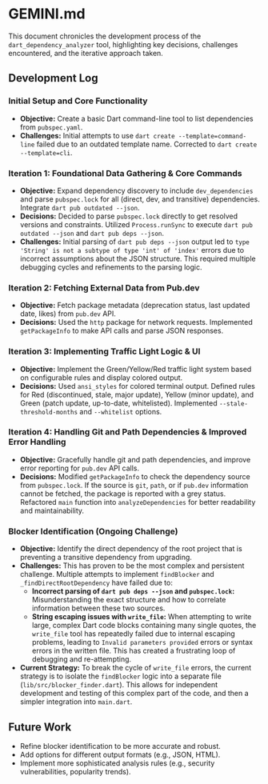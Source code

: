 # GEMINI.md

This document chronicles the development process of the `dart_dependency_analyzer` tool, highlighting key decisions, challenges encountered, and the iterative approach taken.

## Development Log

### Initial Setup and Core Functionality

-   **Objective:** Create a basic Dart command-line tool to list dependencies from `pubspec.yaml`.
-   **Challenges:** Initial attempts to use `dart create --template=command-line` failed due to an outdated template name. Corrected to `dart create --template=cli`.

### Iteration 1: Foundational Data Gathering & Core Commands

-   **Objective:** Expand dependency discovery to include `dev_dependencies` and parse `pubspec.lock` for all (direct, dev, and transitive) dependencies. Integrate `dart pub outdated --json`.
-   **Decisions:** Decided to parse `pubspec.lock` directly to get resolved versions and constraints. Utilized `Process.runSync` to execute `dart pub outdated --json` and `dart pub deps --json`.
-   **Challenges:** Initial parsing of `dart pub deps --json` output led to `type 'String' is not a subtype of type 'int' of 'index'` errors due to incorrect assumptions about the JSON structure. This required multiple debugging cycles and refinements to the parsing logic.

### Iteration 2: Fetching External Data from Pub.dev

-   **Objective:** Fetch package metadata (deprecation status, last updated date, likes) from `pub.dev` API.
-   **Decisions:** Used the `http` package for network requests. Implemented `getPackageInfo` to make API calls and parse JSON responses.

### Iteration 3: Implementing Traffic Light Logic & UI

-   **Objective:** Implement the Green/Yellow/Red traffic light system based on configurable rules and display colored output.
-   **Decisions:** Used `ansi_styles` for colored terminal output. Defined rules for Red (discontinued, stale, major update), Yellow (minor update), and Green (patch update, up-to-date, whitelisted). Implemented `--stale-threshold-months` and `--whitelist` options.

### Iteration 4: Handling Git and Path Dependencies & Improved Error Handling

-   **Objective:** Gracefully handle git and path dependencies, and improve error reporting for `pub.dev` API calls.
-   **Decisions:** Modified `getPackageInfo` to check the dependency source from `pubspec.lock`. If the source is `git`, `path`, or if `pub.dev` information cannot be fetched, the package is reported with a grey status. Refactored `main` function into `analyzeDependencies` for better readability and maintainability.

### Blocker Identification (Ongoing Challenge)

-   **Objective:** Identify the direct dependency of the root project that is preventing a transitive dependency from upgrading.
-   **Challenges:** This has proven to be the most complex and persistent challenge. Multiple attempts to implement `findBlocker` and `_findDirectRootDependency` have failed due to:
    *   **Incorrect parsing of `dart pub deps --json` and `pubspec.lock`:** Misunderstanding the exact structure and how to correlate information between these two sources.
    *   **String escaping issues with `write_file`:** When attempting to write large, complex Dart code blocks containing many single quotes, the `write_file` tool has repeatedly failed due to internal escaping problems, leading to `Invalid parameters provided` errors or syntax errors in the written file. This has created a frustrating loop of debugging and re-attempting.
-   **Current Strategy:** To break the cycle of `write_file` errors, the current strategy is to isolate the `findBlocker` logic into a separate file (`lib/src/blocker_finder.dart`). This allows for independent development and testing of this complex part of the code, and then a simpler integration into `main.dart`.

## Future Work

-   Refine blocker identification to be more accurate and robust.
-   Add options for different output formats (e.g., JSON, HTML).
-   Implement more sophisticated analysis rules (e.g., security vulnerabilities, popularity trends).